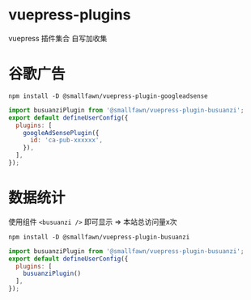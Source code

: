 # vuepress-plugins
vuepress 插件集合 自写加收集
# 谷歌广告
```shell
npm install -D @smallfawn/vuepress-plugin-googleadsense
```
```js
import busuanziPlugin from '@smallfawn/vuepress-plugin-busuanzi';
export default defineUserConfig({
  plugins: [
    googleAdSensePlugin({
      id: 'ca-pub-xxxxxx',
    }),
  ],
});
```
# 数据统计
使用组件 `<busuanzi />` 即可显示 => 本站总访问量x次
```shell
npm install -D @smallfawn/vuepress-plugin-busuanzi
```
```js
import busuanziPlugin from '@smallfawn/vuepress-plugin-busuanzi';
export default defineUserConfig({
  plugins: [
    busuanziPlugin()
  ],
});
```